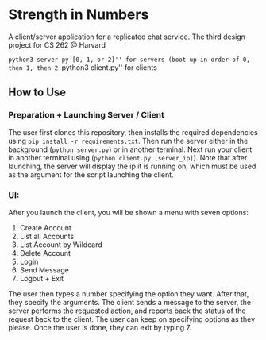 # Strength in Numbers
A client/server application for a replicated chat service. The third design project for CS 262 @ Harvard

``python3 server.py [0, 1, or 2]'' for servers (boot up in order of 0, then 1, then 2
``python3 client.py'' for clients

## How to Use

### Preparation + Launching Server / Client
The user first clones this repository, then installs the required dependencies using `pip install -r requirements.txt`. Then run the server either in the background (`python server.py`) or in another terminal. Next run your client in another terminal using (`python client.py [server_ip]`). Note that after launching, the server will display the ip it is running on, which must be used as the argument for the script launching the client. 

### UI:
After you launch the client, you will be shown a menu with seven options:
1. Create Account
2. List all Accounts
3. List Account by Wildcard
4. Delete Account
5. Login
6. Send Message
7. Logout + Exit

The user then types a number specifying the option they want. After that, they specify the arguments. The client sends a message to the server, the server performs the requested action, and reports back the status of the request back to the client. The user can keep on specifying options as they please. Once the user is done, they can exit by typing 7.
